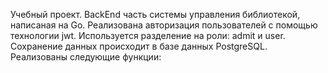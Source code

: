 Учебный проект. BackEnd часть системы управления библиотекой, написаная на Go. Реализована авторизация пользователей с помощью технологии jwt.
Используется разделение на роли: admit и user. Сохранение данных происходит в базе данных PostgreSQL. Реализованы следующие функции:
